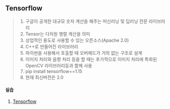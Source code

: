 ## Tensorflow

> 1. 구글이 공개한 대규모 숫자 계산을 해주는  머신러닝 및 딥러닝 전문 라이브러리 
>2. Tensor는 다차원 행렬 계산을 의미
> 3. 상업적인 용도로 사용할 수 있는 오픈소스(Apache 2.0)
>4. C++로 만들어진 라이브러리
> 5. 파이썬을 사용해서 호출할 때 오버헤드가 거의 없는 구조로 설계
>6. 이미지 처리와 음향 처리 등을 할 때는 추가적으로 이미지 처리에 특화된 OpenCV 라이브러리등과 함께 사용
> 7. pip install tensorflow==1.15
>8. 현재 최신버전은 2.0

#### 실습

1. [Tensorflow](https://github.com/madfalc0n/Image-analysis-and-develope/blob/master/Deep_Learning/20191230/1.0_tensorflow.ipynb)